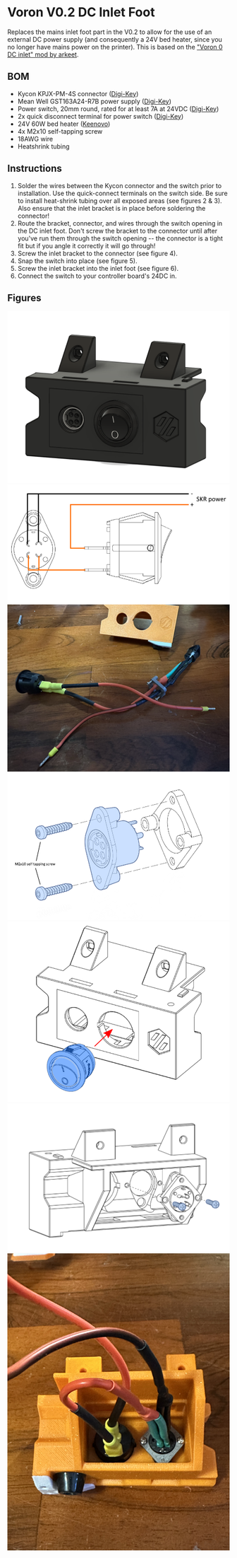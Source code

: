 # Voron V0.2 DC Inlet Foot

Replaces the mains inlet foot part in the V0.2 to allow for the use of an external DC power supply (and consequently a 24V bed heater, since you no longer have mains power on the printer). This is based on the ["Voron 0 DC inlet" mod by arkeet](https://github.com/VoronDesign/VoronUsers/tree/master/printer_mods/arkeet/v0-dc-inlet).

## BOM
- Kycon KPJX-PM-4S connector ([Digi-Key](https://www.digikey.com/en/products/detail/kycon-inc/KPJX-PM-4S/9990081))
- Mean Well GST163A24-R7B power supply ([Digi-Key](https://www.digikey.com/en/products/detail/mean-well-usa-inc/GST160A24-R7B/7703602))
- Power switch, 20mm round, rated for at least 7A at 24VDC ([Digi-Key](https://www.digikey.com/en/products/detail/w-rth-elektronik/471002268142/9950821))
- 2x quick disconnect terminal for power switch ([Digi-Key](https://www.digikey.com/en/products/detail/te-connectivity-amp-connectors/2-520194-2/289254))
- 24V 60W bed heater ([Keenovo](https://keenovo.store/collections/standard-keenovo-silicone-heaters/products/keenovo-square-silicone-heater-3d-printer-build-plate-heatbed-heating-pad?variant=33194097803404))
- 4x M2x10 self-tapping screw
- 18AWG wire
- Heatshrink tubing

## Instructions

1. Solder the wires between the Kycon connector and the switch prior to installation. Use the quick-connect terminals on the switch side. Be sure to install heat-shrink tubing over all exposed areas (see figures 2 & 3). Also ensure that the inlet bracket is in place before soldering the connector!
2. Route the bracket, connector, and wires through the switch opening in the DC inlet foot. Don't screw the bracket to the connector until after you've run them through the switch opening -- the connector is a tight fit but if you angle it correctly it will go through! 
3. Screw the inlet bracket to the connector (see figure 4).
4. Snap the switch into place (see figure 5).
5. Screw the inlet bracket into the inlet foot (see figure 6).
6. Connect the switch to your controller board's 24DC in.

## Figures
![Figure 1 - model](images/model.png "Figure 1: Model")
![Figure 2 - connector wiring](images/connector-wiring.png "Figure 2: Connector Wiring")
![Figure 3 - assembled wiring](images/wiring.jpg "Figure 3: Assembled Wiring")
![Figure 4 - bracket-connector assembly](images/bracket-connector-assembly.png "Figure 4: Bracket-Connector Assembly")
![Figure 5 - switch-foot assembly](images/switch-foot-assembly.png "Figure 5: Switch-Foot Assembly")
![Figure 6 - connector mounting](images/connector-mounting.png "Figure 6: Connector Mounting")
![Figure 7 - completed part](images/completed.jpg "Figure 7: Completed part")
